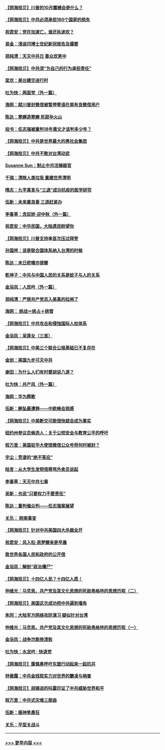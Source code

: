 #### [【网海拾贝】川普的10月震撼会是什么？](../pages/nsc993/n12431624.md?t=09261402) 
#### [【网海拾贝】中共必须承担180个国家的损失](../pages/nsc993/n12428893.md?t=09261402) 
#### [祝君安：党在加速亡，谁还执迷欢？](../pages/nsc993/n12428652.md?t=09261402) 
#### [易金：浅谈闫博士世纪新冠报告及撮要](../pages/nsc993/n12426822.md?t=09261402) 
#### [郑纯清：天灭中共日 善众欢笑中](../pages/nsc993/n12426784.md?t=09261402) 
#### [【网海拾贝】中共须“为自己的行为承担责任”](../pages/nsc993/n12426067.md?t=09261402) 
#### [梁京：美台建交进行时](../pages/nsc993/n12424066.md?t=09261402) 
#### [吐为快：两面党（外一篇）](../pages/nsc993/n12424043.md?t=09261402) 
#### [海网：就川普封微信被暂停寄语在美有良微信用户](../pages/nsc993/n12424021.md?t=09261402) 
#### [陈达：寒蝉造寒蝉 死寂孕火山](../pages/nsc993/n12423958.md?t=09261402) 
#### [投书：任志强被重判18年黄文才该判多少年？](../pages/nsc993/n12423672.md?t=09261402) 
#### [【网海拾贝】中共是世界最大的黑社会集团](../pages/nsc993/n12423543.md?t=09261402) 
#### [【网海拾贝】中共不敢对台湾动武](../pages/nsc993/n12421418.md?t=09261402) 
#### [Susanne Sun：制止中共活摘器官](../pages/nsc993/n12419654.md?t=09261402) 
#### [千瑞：清除人类垃圾 重建世界清明](../pages/nsc993/n12419414.md?t=09261402) 
#### [隋志：九字真言与“三退”成功抗疫的医学研究](../pages/nsc993/n12419248.md?t=09261402) 
#### [伍新：未来属良善 三退赶紧办](../pages/nsc993/n12418496.md?t=09261402) 
#### [李春草：念奴娇·迎中秋（外一篇）](../pages/nsc993/n12418465.md?t=09261402) 
#### [祝君安：中华民国，大陆遗民盼望你](../pages/nsc993/n12418089.md?t=09261402) 
#### [【网海拾贝】川普支持率首次压过拜登](../pages/nsc993/n12418050.md?t=09261402) 
#### [孙国祥：该是联合国体系纳入台湾的时候](../pages/nsc993/n12417369.md?t=09261402) 
#### [陈达：末日悲嚎亦提醒](../pages/nsc993/n12416736.md?t=09261402) 
#### [乾坤子：中共与中国人民的关系是蚊子与人的关系](../pages/nsc993/n12416632.md?t=09261402) 
#### [金浴凤：人民吟（外一篇）](../pages/nsc993/n12416567.md?t=09261402) 
#### [郑纯清：严禁共产党员入美真的拉闸了](../pages/nsc993/n12416550.md?t=09261402) 
#### [海网： 统战＝统占＋统管](../pages/nsc993/n12416404.md?t=09261402) 
#### [【网海拾贝】中共攻击和侵蚀国际人权体系](../pages/nsc993/n12416250.md?t=09261402) 
#### [金浴凤：采莲女（三首）](../pages/nsc993/n12415517.md?t=09261402) 
#### [【网海拾贝】中美三个联合公报基础已不复存在](../pages/nsc993/n12415054.md?t=09261402) 
#### [金剑：美国九步可灭中共](../pages/nsc993/n12413183.md?t=09261402) 
#### [谢田：为什么人们有时要胡说八道？](../pages/nsc993/n12411861.md?t=09261402) 
#### [吐为快：共产风（外一篇）](../pages/nsc993/n12411761.md?t=09261402) 
#### [海网：华为葬歌](../pages/nsc993/n12410381.md?t=09261402) 
#### [伍新：醉坠最遭罪——中欧峰会观感](../pages/nsc993/n12410364.md?t=09261402) 
#### [【网海拾贝】中美断交可能很快就会成为事实](../pages/nsc993/n12409495.md?t=09261402) 
#### [纽约州参议员候选人：关于公校安全与教育公平的呼吁](../pages/nsc993/n12409228.md?t=09261402) 
#### [程万里：美国驻华大使馆微信公众号将何时被封？](../pages/nsc993/n12407397.md?t=09261402) 
#### [宇尘：荒谬的“绝不答应”](../pages/nsc993/n12407360.md?t=09261402) 
#### [陆言：从大学生发短信辱骂外卖员说起](../pages/nsc993/n12407285.md?t=09261402) 
#### [李春草：天灭中共七章](../pages/nsc993/n12406988.md?t=09261402) 
#### [吴新：也说“只要权力不要责任”](../pages/nsc993/n12406966.md?t=09261402) 
#### [陈达：重判催众判——任志强案展望](../pages/nsc993/n12404540.md?t=09261402) 
#### [关乐： 皖南事变](../pages/nsc993/n12404288.md?t=09261402) 
#### [【网海拾贝】针对中共美国四大杀器全开](../pages/nsc993/n12404172.md?t=09261402) 
#### [祝君安：风入松‧恶梦醒来是早晨](../pages/nsc993/n12401953.md?t=09261402) 
#### [致世界各国人民和政府的公开信](../pages/nsc993/n12401824.md?t=09261402) 
#### [金浴凤：解剖“政治僵尸”](../pages/nsc993/n12401808.md?t=09261402) 
#### [【网海拾贝】十四亿人民？十四亿人质！](../pages/nsc993/n12401708.md?t=09261402) 
#### [仲维光：马克思、共产党及其文化思想的死敌弗格林的思想历程（二）](../pages/nsc993/n12399107.md?t=09261402) 
#### [【网海拾贝】美国这次成功把中共逼到墙角](../pages/nsc993/n12400173.md?t=09261402) 
#### [朱同：大陆军方网络攻防演习 疑似针对台湾](../pages/nsc993/n12399868.md?t=09261402) 
#### [仲维光：马克思、共产党及其文化思想的死敌弗格林的思想历程（一）](../pages/nsc993/n12398341.md?t=09261402) 
#### [金浴凤：战争岂能挽溃败](../pages/nsc993/n12398855.md?t=09261402) 
#### [吐为快：水龙吟 · 快退党](../pages/nsc993/n12398849.md?t=09261402) 
#### [【网海拾贝】蓬佩奥呼吁东盟行动起来一起抗共](../pages/nsc993/n12398291.md?t=09261402) 
#### [林傲霜：中共金钱软实力对世界的霸凌与祸害](../pages/nsc993/n12397515.md?t=09261402) 
#### [【网海拾贝】胡锡进的叫嚣印证了中共威胁世界和平](../pages/nsc993/n12397455.md?t=09261402) 
#### [程万里：中共式灾难三部曲](../pages/nsc993/n12397106.md?t=09261402) 
#### [伍新：瘟神笑愚狂](../pages/nsc993/n12397052.md?t=09261402) 
#### [关乐：平型关战斗](../pages/nsc993/n12395387.md?t=09261402) 

----
#### [ >>> 更早内容 <<< ](../indexes/nsc993-earlier.md)
